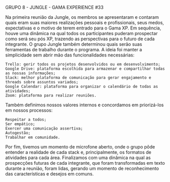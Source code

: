 GRUPO 8 - JUNGLE - GAMA EXPERIENCE #33

Na primeira reunião da Jungle, os membros se apresentaram e contaram quais eram suas maiores realizações pessoais e profissionais, seus medos, expectativas e o motivo de terem entrado para o Gama XP. Em sequência, houve uma dinâmica na qual todos os participantes puderam prospectar como será seu pós XP, trazendo as perspectivas para o futuro de cada integrante.
O grupo Jungle também determinou quais serão suas ferramentas de trabalho durante o programa. A ideia foi manter a simplicidade sem abrir mão das funcionalidades necessárias:

    Trello: gerir todos os projetos desenvolvidos ou em desenvolvimento;
    Google Drive: plataforma escolhida para armazenar e compartilhar todas as nossas informações;
    Slack: melhor plataforma de comunicação para gerar engajamento e threads sobre assuntos variados;
    Google Calendar: plataforma para organizar o calendário de todas as atividades;
    Zoom: plataforma para realizar reuniões.

Também definimos nossos valores internos e concordamos em priorizá-los em nossos processos:

    Respeitar a todos;
    Ser empático;
    Exercer uma comunicação assertiva;
    Autogestão;
    Trabalhar em comunidade.

Por fim, tivemos um momento de microfone aberto, onde o grupo pôde entender a realidade de cada stack e, principalmente, os formatos de atividades para cada área. Finalizamos com uma dinâmica na qual as prospecções futuras de cada integrante, que foram transformadas em texto durante a reunião, foram lidas, gerando um momento de reconhecimento das características e desejos em comuns.
